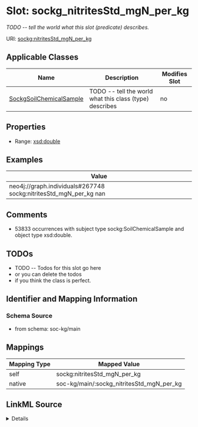 

# Slot: sockg_nitritesStd_mgN_per_kg


_TODO -- tell the world what this slot (predicate) describes._





URI: [sockg:nitritesStd_mgN_per_kg](http://www.semanticweb.org/sockg/ontologies/2024/0/soil-carbon-ontology/nitritesStd_mgN_per_kg)



<!-- no inheritance hierarchy -->





## Applicable Classes

| Name | Description | Modifies Slot |
| --- | --- | --- |
| [SockgSoilChemicalSample](../classes/SockgSoilChemicalSample.md) | TODO -- tell the world what this class (type) describes |  no  |







## Properties

* Range: [xsd:double](http://www.w3.org/2001/XMLSchema#double)






## Examples

| Value |
| --- |
| neo4j://graph.individuals#267748 sockg:nitritesStd_mgN_per_kg nan |

## Comments

* 53833 occurrences with subject type sockg:SoilChemicalSample and object type xsd:double.

## TODOs

* TODO -- Todos for this slot go here
* or you can delete the todos
* if you think the class is perfect.

## Identifier and Mapping Information







### Schema Source


* from schema: soc-kg/main




## Mappings

| Mapping Type | Mapped Value |
| ---  | ---  |
| self | sockg:nitritesStd_mgN_per_kg |
| native | soc-kg/main/:sockg_nitritesStd_mgN_per_kg |




## LinkML Source

<details>
```yaml
name: sockg_nitritesStd_mgN_per_kg
description: TODO -- tell the world what this slot (predicate) describes.
todos:
- TODO -- Todos for this slot go here
- or you can delete the todos
- if you think the class is perfect.
comments:
- 53833 occurrences with subject type sockg:SoilChemicalSample and object type xsd:double.
examples:
- value: neo4j://graph.individuals#267748 sockg:nitritesStd_mgN_per_kg nan
from_schema: soc-kg/main
rank: 1000
slot_uri: sockg:nitritesStd_mgN_per_kg
alias: sockg_nitritesStd_mgN_per_kg
domain_of:
- sockg_SoilChemicalSample
range: double

```
</details>